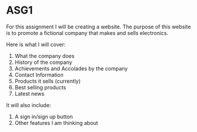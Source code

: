 # ASG1
For this assignment I will be creating a website. The purpose of this website is to promote a fictional company that makes and sells electronics. 

Here is what I will cover: 
1. What the company does
2. History of the company
3. Achievements and Accolades by the company
4. Contact Information
5. Products it sells (currently)
6. Best selling products 
7. Latest news 

It will also include:
1. A sign in/sign up button
2. Other features I am thinking about

